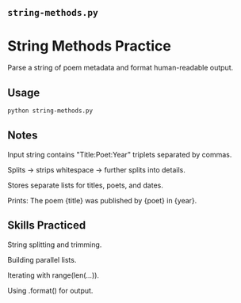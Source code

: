 ## `string-methods.py`

# String Methods Practice
Parse a string of poem metadata and format human-readable output.

## Usage
```bash
python string-methods.py
```
## Notes
Input string contains "Title:Poet:Year" triplets separated by commas.

Splits → strips whitespace → further splits into details.

Stores separate lists for titles, poets, and dates.

Prints: The poem {title} was published by {poet} in {year}.

## Skills Practiced
String splitting and trimming.

Building parallel lists.

Iterating with range(len(...)).

Using .format() for output.
